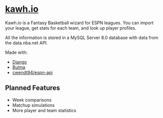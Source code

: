 # [kawh.io](https://www.kawh.io)

Kawh.io is a Fantasy Basketball wizard for ESPN leagues. You can import your league, get stats for each team, and look up player profiles.

All the information is stored in a MySQL Server 8.0 database with data from the data.nba.net API.

Made with:
- [Django](https://www.djangoproject.com/)
- [Bulma](https://github.com/jgthms/bulma)
- [cwendt94/espn-api](https://github.com/cwendt94/espn-api)

## Planned Features

- Week comparisons
- Matchup simulations
- More player and team statistics

